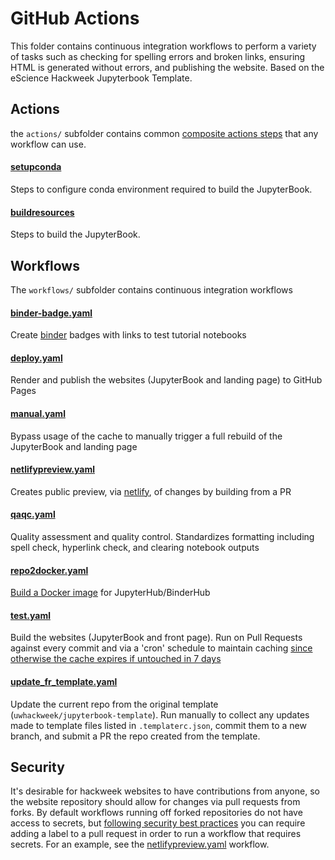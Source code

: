# GitHub Actions

This folder contains continuous integration workflows to perform a variety of tasks such as checking for spelling errors and broken links, ensuring HTML is generated without errors, and publishing the website. Based on the eScience Hackweek Jupyterbook Template. 

## Actions

the `actions/` subfolder contains common [composite actions steps](https://docs.github.com/en/actions/creating-actions/creating-a-composite-action) that any workflow can use.

#### [setupconda](./actions/setupconda/action.yaml)
Steps to configure conda environment required to build the JupyterBook.

#### [buildresources](./actions/buildresources/action.yaml)
Steps to build the JupyterBook.


## Workflows

The `workflows/` subfolder contains continuous integration workflows

#### [binder-badge.yaml](./actions/workflows/binder-badge.yaml)
Create [binder](https://mybinder.readthedocs.io/en/latest/howto/gh-actions-badges.html) badges with links to test tutorial notebooks

#### [deploy.yaml](./actions/workflows/deploy.yaml)
Render and publish the websites (JupyterBook and landing page) to GitHub Pages

#### [manual.yaml](./actions/workflows/manual.yaml)
Bypass usage of the cache to manually trigger a full rebuild of the JupyterBook and landing page

#### [netlifypreview.yaml](./actions/workflows/netlifypreview.yaml)
Creates public preview, via [netlify](https://jupyterbook.org/publish/netlify.html), of changes by building from a PR

#### [qaqc.yaml](./actions/workflows/qaqc.yaml)
Quality assessment and quality control. Standardizes formatting including spell check, hyperlink check, and clearing notebook outputs

#### [repo2docker.yaml](./actions/workflows/repo2docker.yaml)
[Build a Docker image](https://github.com/jupyterhub/repo2docker-action) for JupyterHub/BinderHub

#### [test.yaml](./actions/workflows/test.yaml)
Build the websites (JupyterBook and front page). Run on Pull Requests against every commit and via a 'cron' schedule to maintain caching [since otherwise the cache expires if untouched in 7 days](https://docs.github.com/en/actions/advanced-guides/caching-dependencies-to-speed-up-workflows#usage-limits-and-eviction-policy)

#### [update_fr_template.yaml](./actions/workflows/update_fr_template.yaml)
Update the current repo from the original template (`uwhackweek/jupyterbook-template`). Run manually to collect any updates made to template files listed in `.templaterc.json`, commit them to a new branch, and submit a PR the repo created from the template.

## Security

It's desirable for hackweek websites to have contributions from anyone, so the website repository should allow for changes via pull requests from forks. By default workflows running off forked repositories do not have access to secrets, but [following security best practices](https://securitylab.github.com/research/github-actions-preventing-pwn-requests/) you can require adding a label to a pull request in order to run a workflow that requires secrets. For an example, see the [netlifypreview.yaml](./actions/workflows/netlifypreview.yaml) workflow.
